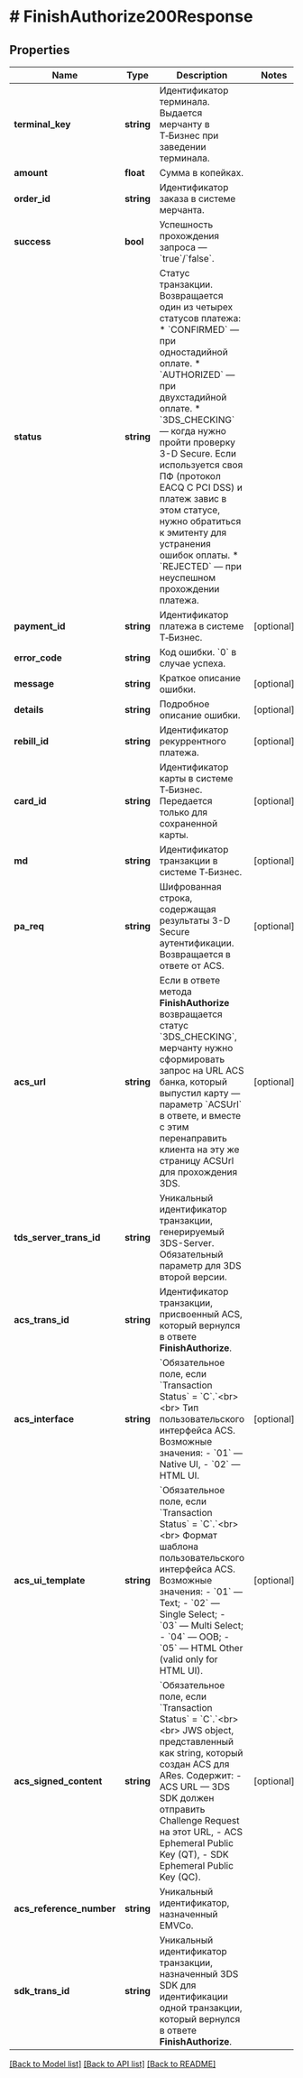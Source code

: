 # # FinishAuthorize200Response

## Properties

Name | Type | Description | Notes
------------ | ------------- | ------------- | -------------
**terminal_key** | **string** | Идентификатор терминала. Выдается мерчанту в Т‑Бизнес при заведении терминала. |
**amount** | **float** | Сумма в копейках. |
**order_id** | **string** | Идентификатор заказа в системе мерчанта. |
**success** | **bool** | Успешность прохождения запроса — &#x60;true&#x60;/&#x60;false&#x60;. |
**status** | **string** | Статус транзакции. Возвращается один из четырех статусов платежа:   * &#x60;CONFIRMED&#x60; — при одностадийной оплате.   * &#x60;AUTHORIZED&#x60; — при двухстадийной оплате.   * &#x60;3DS_CHECKING&#x60; — когда нужно пройти проверку 3-D Secure. Если используется своя ПФ (протокол EACQ C PCI DSS) и платеж завис в этом статусе, нужно обратиться к эмитенту для устранения ошибок оплаты.   * &#x60;REJECTED&#x60; — при неуспешном прохождении платежа. |
**payment_id** | **string** | Идентификатор платежа в системе Т‑Бизнес. | [optional]
**error_code** | **string** | Код ошибки. &#x60;0&#x60; в случае успеха. |
**message** | **string** | Краткое описание ошибки. | [optional]
**details** | **string** | Подробное описание ошибки. | [optional]
**rebill_id** | **string** | Идентификатор рекуррентного платежа. | [optional]
**card_id** | **string** | Идентификатор карты в системе Т‑Бизнес. Передается только для cохраненной карты. | [optional]
**md** | **string** | Идентификатор транзакции в системе Т‑Бизнес. | [optional]
**pa_req** | **string** | Шифрованная строка, содержащая результаты 3-D Secure аутентификации. Возвращается в ответе от ACS. | [optional]
**acs_url** | **string** | Если в ответе метода **FinishAuthorize** возвращается статус &#x60;3DS_CHECKING&#x60;,  мерчанту нужно сформировать запрос на URL ACS банка,  который выпустил карту — параметр &#x60;ACSUrl&#x60; в ответе, и вместе с этим перенаправить клиента на эту же страницу ACSUrl для прохождения 3DS. | [optional]
**tds_server_trans_id** | **string** | Уникальный идентификатор транзакции, генерируемый 3DS-Server. Обязательный параметр для 3DS второй версии. |
**acs_trans_id** | **string** | Идентификатор транзакции, присвоенный ACS, который вернулся в ответе **FinishAuthorize**. |
**acs_interface** | **string** | &#x60;Обязательное поле, если &#x60;Transaction Status&#x60; &#x3D; &#x60;C&#x60;.&#x60;&lt;br&gt;&lt;br&gt; Тип пользовательского интерфейса ACS. Возможные значения:   - &#x60;01&#x60; — Native UI,   - &#x60;02&#x60; — HTML UI. | [optional]
**acs_ui_template** | **string** | &#x60;Обязательное поле, если &#x60;Transaction Status&#x60; &#x3D; &#x60;C&#x60;.&#x60;&lt;br&gt;&lt;br&gt;  Формат шаблона пользовательского интерфейса ACS. Возможные значения:     - &#x60;01&#x60; — Text;    - &#x60;02&#x60; — Single Select;    - &#x60;03&#x60; — Multi Select;    - &#x60;04&#x60; — OOB;    - &#x60;05&#x60; — HTML Other (valid only for HTML UI). | [optional]
**acs_signed_content** | **string** | &#x60;Обязательное поле, если &#x60;Transaction Status&#x60; &#x3D; &#x60;C&#x60;.&#x60;&lt;br&gt;&lt;br&gt;  JWS object, представленный как string, который создан ACS для ARes. Содержит:    - ACS URL — 3DS SDK должен отправить Challenge Request на этот URL,    - ACS Ephemeral Public Key (QT),    - SDK Ephemeral Public Key (QC). | [optional]
**acs_reference_number** | **string** | Уникальный идентификатор, назначенный EMVCo. |
**sdk_trans_id** | **string** | Уникальный идентификатор транзакции, назначенный 3DS SDK для идентификации одной транзакции, который вернулся в ответе **FinishAuthorize**. |

[[Back to Model list]](../../README.md#models) [[Back to API list]](../../README.md#endpoints) [[Back to README]](../../README.md)
